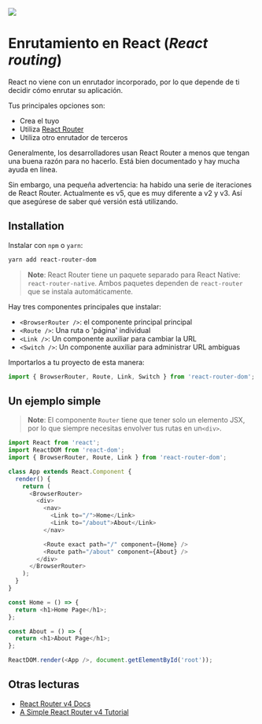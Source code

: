 ![](https://pataruco.github.io/ga-assets/assets/logos/ga.svg)

# Enrutamiento en React (_React routing_)

React no viene con un enrutador incorporado, por lo que depende de ti decidir cómo enrutar su aplicación.

Tus principales opciones son:

- Crea el tuyo
- Utiliza [React Router](https://reacttraining.com/react-router/)
- Utiliza otro enrutador de terceros

Generalmente, los desarrolladores usan React Router a menos que tengan una buena razón para no hacerlo. Está bien documentado y hay mucha ayuda en línea.

Sin embargo, una pequeña advertencia: ha habido una serie de iteraciones de React Router. Actualmente es v5, que es muy diferente a v2 y v3. Así que asegúrese de saber qué versión está utilizando.

## Installation

Instalar con `npm` o `yarn`:

```sh
yarn add react-router-dom
```

> **Note**: React Router tiene un paquete separado para React Native: `react-router-native`. Ambos paquetes dependen de `react-router` que se instala automáticamente.

Hay tres componentes principales que instalar:

- `<BrowserRouter />`: el componente principal principal
- `<Route />`: Una ruta o 'página' individual
- `<Link />`: Un componente auxiliar para cambiar la URL
- `<Switch />`: Un componente auxiliar para administrar URL ambiguas

Importarlos a tu proyecto de esta manera:

```js
import { BrowserRouter, Route, Link, Switch } from 'react-router-dom';
```

## Un ejemplo simple

> **Note**: El componente `Router` tiene que tener solo un elemento JSX, por lo que siempre necesitas envolver tus rutas en un`<div>`.

```js
import React from 'react';
import ReactDOM from 'react-dom';
import { BrowserRouter, Route, Link } from 'react-router-dom';

class App extends React.Component {
  render() {
    return (
      <BrowserRouter>
        <div>
          <nav>
            <Link to="/">Home</Link>
            <Link to="/about">About</Link>
          </nav>

          <Route exact path="/" component={Home} />
          <Route path="/about" component={About} />
        </div>
      </BrowserRouter>
    );
  }
}

const Home = () => {
  return <h1>Home Page</h1>;
};

const About = () => {
  return <h1>About Page</h1>;
};

ReactDOM.render(<App />, document.getElementById('root'));
```

## Otras lecturas

- [React Router v4 Docs](https://reacttraining.com/react-router/web/example/basic)
- [A Simple React Router v4 Tutorial](https://medium.com/@pshrmn/a-simple-react-router-v4-tutorial-7f23ff27adf)

